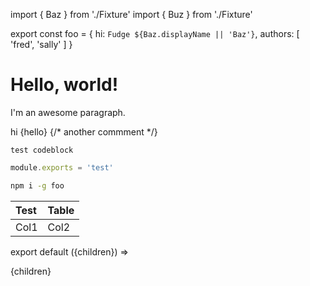 import { Baz } from './Fixture'
import { Buz } from './Fixture'

export const foo = {
  hi: `Fudge ${Baz.displayName || 'Baz'}`,
  authors: [
    'fred',
    'sally'
  ]
}

# Hello, world!


I'm an awesome paragraph.

<!-- I'm a comment -->

<Foo bg='red'>
  <Bar>hi</Bar>
    {hello}
    {/* another commment */}
</Foo>

```
test codeblock
```

```js
module.exports = 'test'
```

```sh
npm i -g foo
```

| Test | Table |
| :--- | :---- |
| Col1 | Col2  |

export default ({children}) => <div>{children}</div>
